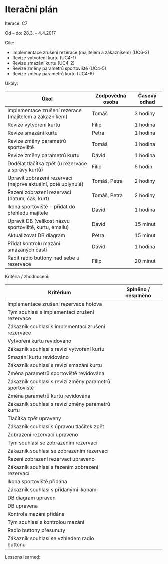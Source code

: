 <h1>Iterační plán</h1>
Iterace:  C7

Od – do:
28.3. - 4.4.2017

Cíle:
- Implementace zrušení rezerace (majitelem a zákazníkem) (UC6-3)
- Revize vytvoření kurtu (UC4-1)
- Revize smazání kurtu (UC4-2)
- Revize změny parametrů sportoviště (UC4-5)
- Revize změny parametrů kurtu (UC4-6)

Úkoly:

|Úkol|	Zodpovědná osoba|	Časový odhad|
|---|---|---|
|Implementace zrušení rezerace (majitelem a zákazníkem)|Tomáš|3 hodiny|
|Revize vytvoření kurtu|Filip|1 hodina|
|Revize smazání kurtu|Petra|1 hodina|
|Revize změny parametrů sportoviště|Tomáš|1 hodina|
|Revize změny parametrů kurtu|Dávid|1 hodina|
|Dodělat tlačítka zpět (u rezervace a správy kurtů)|Filip|5 hodin|
|Upravit zobrazení rezervací (nejprve aktuální, poté uplynulé)|Tomáš, Petra|2 hodiny|
|Řazení zobrazení rezervací (datum, čas, kurt)|Tomáš, Petra|2 hodiny|
|Ikona sportoviště - přidat do přehledu majitele|Dávid|1 hodina|
|Upravit DB (velikost názvu sportoviště, kurtu, emailu)|Dávid|15 minut|
|Aktualizovat DB diagram|Petra|15 minut|
|Přidat kontrolu mazání smazaných částí|Dávid|1 hodina|
|Řadit radio buttony nad sebe u rezervace|Filip|20 minut|


Kritéria / zhodnocení:

|Kritérium	|Splněno / nesplněno|
|---|---|
|Implementace zrušení rezervace hotova||
|Tým souhlasí s implementací zrušení rezervace||
|Zákazník souhlasí s implementací zrušení rezervace||
|Vytvoření kurtu revidováno||
|Zákazník souhlasí s revizí vytvoření kurtu||
|Smazání kurtu revidováno||
|Zákazník souhlasí s revizí smazání kurtu||
|Změna parametrů sportoviště revidována||
|Zákazník souhlasí s revizí změny parametrů sportoviště||
|Změna parametrů kurtu revidována||
|Zákazník souhlasí s revizí změny parametrů kurtu||
|Tlačítka zpět upraveny||
|Zákazník souhlasí s úpravou tlačítek zpět||
|Zobrazení rezervací upraveno||
|Tým souhlasí se zobrazením rezervací||
|Zákazník souhlasí se zobrazením rezervací||
|Řazení zobrazení rezervací upraveno||
|Zákazník souhlasí s řazením zobrazení rezervací||
|Ikona sportoviště přidána||
|Zákazník souhlasí s přidanými ikonami||
|DB diagram upraven||
|DB upravena||
|Kontrola mazání přidána||
|Tým souhlasí s kontrolou mazání||
|Radio buttony přesunuty||
|Zákazník souhlasí se vzhledem radio buttonu||


Lessons learned:
